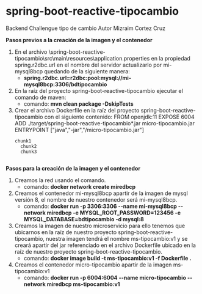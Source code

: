 # spring-boot-reactive-tipocambio
Backend Challengue tipo de cambio Autor Mizraim Cortez Cruz

**Pasos previos a la creación de la imagen y el contenedor**

1. En el archivo \spring-boot-reactive-tipocambio\src\main\resources\application.properties en la propiedad spring.r2dbc.url en el nombre del servidor actualizarlo por mi-mysql8bcp quedando de la siguiente manera:
   - **spring.r2dbc.url=r2dbc:pool:mysql://mi-mysql8bcp:3306/bdtipocambio**
2. En la raíz del proyecto spring-boot-reactive-tipocambio ejecutar el comando de maven:
   - comando: **mvn clean package -DskipTests**
3. Crear el archivo Dockerfile en la raíz del proyecto spring-boot-reactive-tipocambio con el siguiente contenido:
     FROM openjdk:11
	 EXPOSE 6004
	 ADD ./target/spring-boot-reactive-tipocambio*.jar micro-tipocambio.jar
	 ENTRYPOINT ["java","-jar","/micro-tipocambio.jar"]
	 <pre><code>chunk1
	 chunk2
	 chunk3
	 </code></pre>

**Pasos para la creación de la imagen y el contenedor**

1. Creamos la red usando el comando.
   - comando: **docker network create miredbcp**
2. Creamos el contenedor mi-mysql8bcp apartir de la imagen de mysql versión 8, el nombre de nuestro contenedor será mi-mysql8bcp.
   - comando: **docker run -p 3306:3306 --name mi-mysql8bcp --network miredbcp -e MYSQL_ROOT_PASSWORD=123456 -e MYSQL_DATABASE=bdtipocambio -d mysql:8**
3. Creamos la imagen de nuestro microservicio para ello tenemos que ubicarnos en la raíz de nuestro proyecto spring-boot-reactive-tipocambio, nuestra imagen tendrá el nombre ms-tipocambio:v1 y se creará apartir del jar referenciado en el archivo Dockerfile ubicado en la raíz de nuestro proyecto spring-boot-reactive-tipocambio.
   - comando: **docker image build -t ms-tipocambio:v1 -f Dockerfile .**
4. Creamos el contenedor micro-tipocambio apartir de la imagen ms-tipocambio:v1
   - comando: **docker run -p 6004:6004 --name micro-tipocambio --network miredbcp ms-tipocambio:v1**
   